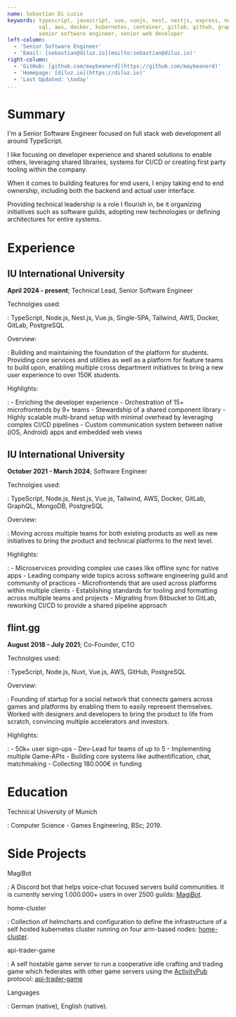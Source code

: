 ```yaml
---
name: Sebastian Di Luzio
keywords: typescript, javascript, vue, vuejs, nest, nestjs, express, node, nodejs, fastify, npm, postgresql,
          sql, aws, docker, kubernetes, container, gitlab, github, graphql, tailwind, api, testing, architecture,
          senior software engineer, senior web developer
left-column:
  - 'Senior Software Engineer'
  - 'Email: [sebastian@diluz.io](mailto:sebastian@diluz.io)'
right-column:
  - 'GitHub: [github.com/maybeanerd](https://github.com/maybeanerd)'
  - 'Homepage: [diluz.io](https://diluz.io)'
  - 'Last Updated: \today'
...
```


# Summary

I'm a Senior Software Engineer focused on full stack web development all around TypeScript.

I like focusing on developer experience and shared solutions to enable others, leveraging shared libraries, systems for CI/CD or creating first party tooling within the company.

When it comes to building features for end users, I enjoy taking end to end ownership, including both the backend and actual user interface.

Providing technical leadership is a role I flourish in, be it organizing initiatives such as software guilds, adopting new technologies or defining architectures for entire systems.


# Experience


## IU International University

**April 2024 - present**; Technical Lead, Senior Software Engineer

Technolgies used:

: TypeScript, Node.js, Nest.js, Vue.js, Single-SPA, Tailwind, AWS, Docker, GitLab, PostgreSQL

Overview:

:  Building and maintaining the foundation of the platform for students. Providing core services and utilities as well as a platform for feature teams to build upon, enabling multiple cross department initiatives to bring a new user experience to over 150K students.

Highlights:

:   - Enriching the developer experience
    - Orchestration of 15+ microfrontends by 9+ teams
    - Stewardship of a shared component library
    - Highly scalable multi-brand setup with minimal overhead by leveraging complex CI/CD pipelines
    - Custom communication system between native (iOS, Android) apps and embedded web views


## IU International University

**October 2021 - March 2024**; Software Engineer

Technolgies used:

: TypeScript, Node.js, Nest.js, Vue.js, Tailwind, AWS, Docker, GitLab, GraphQL, MongoDB, PostgreSQL

Overview:

:  Moving across multiple teams for both existing products as well as new initiatives to bring the product and technical platforms to the next level.

Highlights:

:   - Microservices providing complex use cases like offline sync for native apps
    - Leading company wide topics across software engineering guild and community of practices
    - Microfrontends that are used across platforms within multiple clients
    - Establishing standards for tooling and formatting across multiple teams and projects
    - Migrating from Bitbucket to GitLab, reworking CI/CD to provide a shared pipeline approach

## flint.gg

**August 2018 - July 2021**; Co-Founder, CTO

Technolgies used:

: TypeScript, Node.js, Nuxt, Vue.js, AWS, GitHub, PostgreSQL

Overview:

:   Founding of startup for a social network that connects gamers across games and platforms by enabling them to easily represent themselves. Worked with designers and developers to bring the product to life from scratch, convincing multiple accelerators and investors.
    

Highlights:

:   - 50k+ user sign-ups
    - Dev-Lead for teams of up to 5
    - Implementing multiple Game-APIs
    - Building core systems like authentification, chat, matchmaking
    - Collecting 180.000€ in funding


# Education

Technical University of Munich

:   Computer Science - Games Engineering, BSc; 2019.

# Side Projects

MagiBot

 : A Discord bot that helps voice-chat focused servers build communities.
   It is currently serving 1.000.000+ users in over 2500 guilds:
   [MagiBot](https://github.com/maybeanerd/MagiBot).

home-cluster

 : Collection of helmcharts and configuration to define the infrastructure
   of a self hosted kubernetes cluster running on four arm-based nodes:
   [home-cluster](https://github.com/maybeanerd/home-cluster).

api-trader-game

 : A self hostable game server to run a cooperative idle crafting and trading game which
   federates with other game servers using the [ActivityPub](https://www.w3.org/TR/activitypub/) protocol: [api-trader-game](https://github.com/maybeanerd/selfhosted-api-trader-game)



Languages

: German (native), English (native).